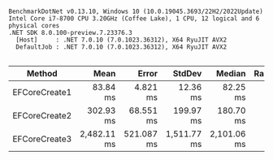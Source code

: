 ```

BenchmarkDotNet v0.13.10, Windows 10 (10.0.19045.3693/22H2/2022Update)
Intel Core i7-8700 CPU 3.20GHz (Coffee Lake), 1 CPU, 12 logical and 6 physical cores
.NET SDK 8.0.100-preview.7.23376.3
  [Host]     : .NET 7.0.10 (7.0.1023.36312), X64 RyuJIT AVX2
  DefaultJob : .NET 7.0.10 (7.0.1023.36312), X64 RyuJIT AVX2


```
| Method        | Mean        | Error      | StdDev      | Median      | Rank | Gen0      | Gen1      | Gen2     | Allocated |
|-------------- |------------:|-----------:|------------:|------------:|-----:|----------:|----------:|---------:|----------:|
| EFCoreCreate1 |    83.84 ms |   4.821 ms |    12.36 ms |    82.25 ms |    1 | 2500.0000 | 1000.0000 | 250.0000 |  14.93 MB |
| EFCoreCreate2 |   302.93 ms |  68.551 ms |   199.97 ms |   180.70 ms |    2 | 2333.3333 | 1000.0000 |        - |  14.94 MB |
| EFCoreCreate3 | 2,482.11 ms | 521.087 ms | 1,511.77 ms | 2,101.06 ms |    3 | 2000.0000 | 1000.0000 |        - |     15 MB |
